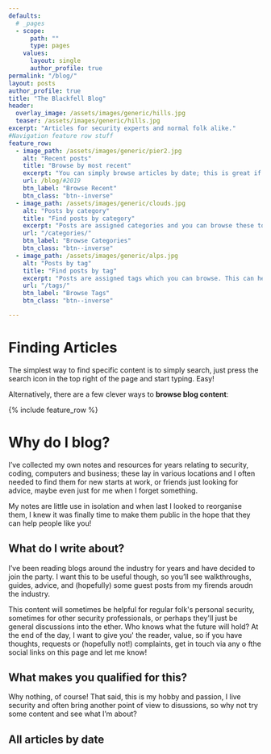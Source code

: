 ```yaml
---
defaults:
  # _pages
  - scope:
      path: ""
      type: pages
    values:
      layout: single
      author_profile: true
permalink: "/blog/"
layout: posts
author_profile: true
title: "The Blackfell Blog"
header:
  overlay_image: /assets/images/generic/hills.jpg
  teaser: /assets/images/generic/hills.jpg
excerpt: "Articles for security experts and normal folk alike."
#Navigation feature row stuff
feature_row:
  - image_path: /assets/images/generic/pier2.jpg
    alt: "Recent posts"
    title: "Browse by most recent"
    excerpt: "You can simply browse articles by date; this is great if you want to browse and just see what the blog is all about. Posts are organised by year and you'll see the most recent content first."
    url: /blog/#2019
    btn_label: "Browse Recent"
    btn_class: "btn--inverse"
  - image_path: /assets/images/generic/clouds.jpg
    alt: "Posts by category"
    title: "Find posts by category"
    excerpt: "Posts are assigned categories and you can browse these to find content. This can help if you're interested in technical content only, or if you're looking for general security guidance."
    url: "/categories/"
    btn_label: "Browse Categories"
    btn_class: "btn--inverse"
  - image_path: /assets/images/generic/alps.jpg
    alt: "Posts by tag"
    title: "Find posts by tag"
    excerpt: "Posts are assigned tags which you can browse. This can help if you're interested in specific technologies or subjects; you may find this helpful to learn about, say Python, Windows or passwords."
    url: "/tags/"
    btn_label: "Browse Tags"
    btn_class: "btn--inverse"

---
```


# Finding Articles
The simplest way to find specific content is to simply search, just press the search icon in the top right of the page and start typing. Easy!

Alternatively, there are a few clever ways to **browse blog content**:

{% include feature_row %}

# Why do I blog?

I’ve collected my own notes and resources for years relating to security, coding, computers and business; these lay in various locations and I often needed to find them for new starts at work, or friends just looking for advice, maybe even just for me when I forget something.

My notes are little use in isolation and when last I looked to reorganise them, I knew it was finally time to make them public in the hope that they can help people like you!

## What do I write about?

I’ve been reading blogs around the industry for years and have decided to join the party. I want this to be useful though, so you’ll see walkthroughs, guides, advice, and (hopefully) some guest posts from my firends aroudn the industry.

This content will sometimes be helpful for regular folk's personal security, sometimes for other security professionals, or perhaps they'll just be general discussions into the ether. Who knows what the future will hold? At the end of the day, I want to give you' the reader, value, so if you have thoughts, requests or (hopefully not!) complaints, get in touch via any o fthe social links on this page and let me know!

## What makes you qualified for this?

Why nothing, of course! That said, this is my hobby and passion, I live security and often bring another point of view to disussions, so why not try some content and see what I’m about?

## All articles by date


